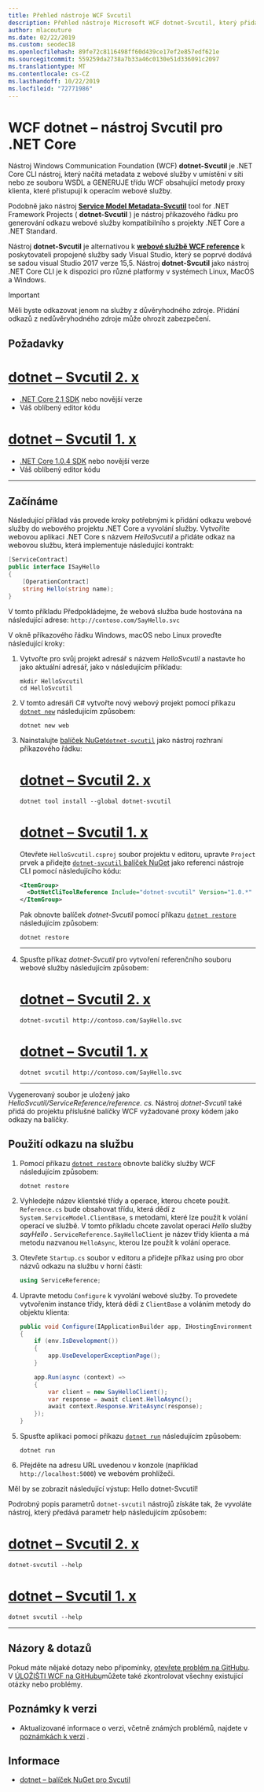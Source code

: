 ```yaml
---
title: Přehled nástroje WCF Svcutil
description: Přehled nástroje Microsoft WCF dotnet-Svcutil, který přidává funkce pro projekty .NET Core a ASP.NET Core podobně jako nástroj WCF Svcutil pro projekty .NET Framework.
author: mlacouture
ms.date: 02/22/2019
ms.custom: seodec18
ms.openlocfilehash: 89fe72c8116498ff60d439ce17ef2e857edf621e
ms.sourcegitcommit: 559259da2738a7b33a46c0130e51d336091c2097
ms.translationtype: MT
ms.contentlocale: cs-CZ
ms.lasthandoff: 10/22/2019
ms.locfileid: "72771986"
---
```

# <a name="wcf-dotnet-svcutil-tool-for-net-core"></a>WCF dotnet – nástroj Svcutil pro .NET Core

Nástroj Windows Communication Foundation (WCF) **dotnet-Svcutil** je .NET Core CLI nástroj, který načítá metadata z webové služby v umístění v síti nebo ze souboru WSDL a GENERUJE třídu WCF obsahující metody proxy klienta, které přistupují k operacím webové služby.

Podobně jako nástroj [**Service Model Metadata-Svcutil**](../../framework/wcf/servicemodel-metadata-utility-tool-svcutil-exe.md) tool for .NET Framework Projects ( **dotnet-Svcutil** ) je nástroj příkazového řádku pro generování odkazu webové služby kompatibilního s projekty .NET Core a .NET Standard.

Nástroj **dotnet-Svcutil** je alternativou k [**webové službě WCF reference**](wcf-web-service-reference-guide.md) k poskytovateli propojené služby sady Visual Studio, který se poprvé dodává se sadou visual Studio 2017 verze 15,5. Nástroj **dotnet-Svcutil** jako nástroj .NET Core CLI je k dispozici pro různé platformy v systémech Linux, MacOS a Windows.

> [!IMPORTANT]
> Měli byste odkazovat jenom na služby z důvěryhodného zdroje. Přidání odkazů z nedůvěryhodného zdroje může ohrozit zabezpečení.

## <a name="prerequisites"></a>Požadavky

<!-- markdownlint-disable MD025 -->

# <a name="dotnet-svcutil-2xtabdotnetsvcutil2x"></a>[dotnet – Svcutil 2. x](#tab/dotnetsvcutil2x)

- [.NET Core 2,1 SDK](https://dotnet.microsoft.com/download) nebo novější verze
- Váš oblíbený editor kódu

# <a name="dotnet-svcutil-1xtabdotnetsvcutil1x"></a>[dotnet – Svcutil 1. x](#tab/dotnetsvcutil1x)

- [.NET Core 1.0.4 SDK](https://dotnet.microsoft.com/download) nebo novější verze
- Váš oblíbený editor kódu

---

## <a name="getting-started"></a>Začínáme

Následující příklad vás provede kroky potřebnými k přidání odkazu webové služby do webového projektu .NET Core a vyvolání služby. Vytvoříte webovou aplikaci .NET Core s názvem *HelloSvcutil* a přidáte odkaz na webovou službu, která implementuje následující kontrakt:

```csharp
[ServiceContract]
public interface ISayHello
{
    [OperationContract]
    string Hello(string name);
}
```

V tomto příkladu Předpokládejme, že webová služba bude hostována na následující adrese: `http://contoso.com/SayHello.svc`

V okně příkazového řádku Windows, macOS nebo Linux proveďte následující kroky:

1. Vytvořte pro svůj projekt adresář s názvem _HelloSvcutil_ a nastavte ho jako aktuální adresář, jako v následujícím příkladu:

    ```console
    mkdir HelloSvcutil
    cd HelloSvcutil
    ```

2. V tomto adresáři C# vytvořte nový webový projekt pomocí příkazu [`dotnet new`](../tools/dotnet-new.md) následujícím způsobem:

    ```dotnetcli
    dotnet new web
    ```

3. Nainstalujte [balíček NuGet`dotnet-svcutil`](https://nuget.org/packages/dotnet-svcutil) jako nástroj rozhraní příkazového řádku:  <!-- markdownlint-disable MD023 -->
    # <a name="dotnet-svcutil-2xtabdotnetsvcutil2x"></a>[dotnet – Svcutil 2. x](#tab/dotnetsvcutil2x)

    ```dotnetcli
    dotnet tool install --global dotnet-svcutil
    ```

    # <a name="dotnet-svcutil-1xtabdotnetsvcutil1x"></a>[dotnet – Svcutil 1. x](#tab/dotnetsvcutil1x)
    Otevřete `HelloSvcutil.csproj` soubor projektu v editoru, upravte `Project` prvek a přidejte [`dotnet-svcutil` balíček NuGet](https://nuget.org/packages/dotnet-svcutil) jako referenci nástroje CLI pomocí následujícího kódu:

    ```xml
    <ItemGroup>
      <DotNetCliToolReference Include="dotnet-svcutil" Version="1.0.*" />
    </ItemGroup>
    ```

    Pak obnovte balíček _dotnet-Svcutil_ pomocí příkazu [`dotnet restore`](../tools/dotnet-restore.md) následujícím způsobem:

    ```dotnetcli
    dotnet restore
    ```

    ---

4. Spusťte příkaz _dotnet-Svcutil_ pro vytvoření referenčního souboru webové služby následujícím způsobem:

    # <a name="dotnet-svcutil-2xtabdotnetsvcutil2x"></a>[dotnet – Svcutil 2. x](#tab/dotnetsvcutil2x)

    ```dotnetcli
    dotnet-svcutil http://contoso.com/SayHello.svc
    ```

    # <a name="dotnet-svcutil-1xtabdotnetsvcutil1x"></a>[dotnet – Svcutil 1. x](#tab/dotnetsvcutil1x)

    ```dotnetcli
    dotnet svcutil http://contoso.com/SayHello.svc
    ```

    ---

Vygenerovaný soubor je uložený jako _HelloSvcutil/ServiceReference/reference. cs_. Nástroj _dotnet-Svcutil_ také přidá do projektu příslušné balíčky WCF vyžadované proxy kódem jako odkazy na balíčky.

## <a name="using-the-service-reference"></a>Použití odkazu na službu

1. Pomocí příkazu [`dotnet restore`](../tools/dotnet-restore.md) obnovte balíčky služby WCF následujícím způsobem:

    ```dotnetcli
    dotnet restore
    ```

2. Vyhledejte název klientské třídy a operace, kterou chcete použít. `Reference.cs` bude obsahovat třídu, která dědí z `System.ServiceModel.ClientBase`, s metodami, které lze použít k volání operací ve službě. V tomto příkladu chcete zavolat operaci _Hello_ služby _sayHello_ . `ServiceReference.SayHelloClient` je název třídy klienta a má metodu nazvanou `HelloAsync`, kterou lze použít k volání operace.

3. Otevřete `Startup.cs` soubor v editoru a přidejte příkaz using pro obor názvů odkazu na službu v horní části:

    ```csharp
    using ServiceReference;
    ```

4. Upravte metodu `Configure` k vyvolání webové služby. To provedete vytvořením instance třídy, která dědí z `ClientBase` a voláním metody do objektu klienta:

    ```csharp
    public void Configure(IApplicationBuilder app, IHostingEnvironment env)
    {
        if (env.IsDevelopment())
        {
            app.UseDeveloperExceptionPage();
        }

        app.Run(async (context) =>
        {
            var client = new SayHelloClient();
            var response = await client.HelloAsync();
            await context.Response.WriteAsync(response);
        });
    }

    ```

5. Spusťte aplikaci pomocí příkazu [`dotnet run`](../tools/dotnet-run.md) následujícím způsobem:

    ```dotnetcli
    dotnet run
    ```

6. Přejděte na adresu URL uvedenou v konzole (například `http://localhost:5000`) ve webovém prohlížeči.

Měl by se zobrazit následující výstup: Hello dotnet-Svcutil!

Podrobný popis parametrů `dotnet-svcutil` nástrojů získáte tak, že vyvoláte nástroj, který předává parametr help následujícím způsobem:
# <a name="dotnet-svcutil-2xtabdotnetsvcutil2x"></a>[dotnet – Svcutil 2. x](#tab/dotnetsvcutil2x)

```dotnetcli
dotnet-svcutil --help
```

# <a name="dotnet-svcutil-1xtabdotnetsvcutil1x"></a>[dotnet – Svcutil 1. x](#tab/dotnetsvcutil1x)

```dotnetcli
dotnet svcutil --help
```

---

## <a name="feedback--questions"></a>Názory & dotazů

Pokud máte nějaké dotazy nebo připomínky, [otevřete problém na GitHubu](https://github.com/dotnet/wcf/issues/new). V [ÚLOŽIŠTI WCF na GitHubu](https://github.com/dotnet/wcf/issues?utf8=%E2%9C%93&q=is:issue%20label:tooling)můžete také zkontrolovat všechny existující otázky nebo problémy.

## <a name="release-notes"></a>Poznámky k verzi

- Aktualizované informace o verzi, včetně známých problémů, najdete v [poznámkách k verzi](https://github.com/dotnet/wcf/blob/master/release-notes/dotnet-svcutil-notes.md) .

## <a name="information"></a>Informace

- [dotnet – balíček NuGet pro Svcutil](https://nuget.org/packages/dotnet-svcutil)
